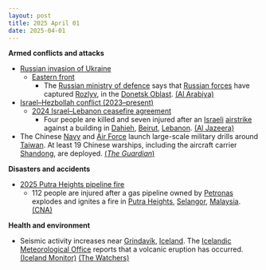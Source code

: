 ```yaml
---
layout: post
title: 2025 April 01
date: 2025-04-01
---
```



**Armed conflicts and attacks**

* [Russian invasion of Ukraine](https://en.wikipedia.org/wiki/Russian_invasion_of_Ukraine "Russian invasion of Ukraine")
  + [Eastern front](https://en.wikipedia.org/wiki/Eastern_front_of_the_Russian_invasion_of_Ukraine "Eastern front of the Russian invasion of Ukraine")
    - The [Russian ministry of defence](https://en.wikipedia.org/wiki/Ministry_of_Defence_%28Russia%29 "Ministry of Defence (Russia)") says that [Russian forces](https://en.wikipedia.org/wiki/Armed_forces_of_Russia "Armed forces of Russia") have captured [Rozlyv](/w/index.php?title=Rozlyv&action=edit&redlink=1 "Rozlyv (page does not exist)"), in the [Donetsk Oblast](https://en.wikipedia.org/wiki/Donetsk_Oblast "Donetsk Oblast"). [(Al Arabiya)](https://english.alarabiya.net/News/world/2025/04/01/russian-army-says-it-captures-village-in-eastern-ukraine)
* [Israel–Hezbollah conflict (2023–present)](https://en.wikipedia.org/wiki/Israel%E2%80%93Hezbollah_conflict_%282023%E2%80%93present%29 "Israel–Hezbollah conflict (2023–present)")
  + [2024 Israel–Lebanon ceasefire agreement](https://en.wikipedia.org/wiki/2024_Israel%E2%80%93Lebanon_ceasefire_agreement "2024 Israel–Lebanon ceasefire agreement")
    - Four people are killed and seven injured after an [Israeli](https://en.wikipedia.org/wiki/Israel "Israel") [airstrike](https://en.wikipedia.org/wiki/Airstrike "Airstrike") against a building in [Dahieh](https://en.wikipedia.org/wiki/Dahieh "Dahieh"), [Beirut](https://en.wikipedia.org/wiki/Beirut "Beirut"), [Lebanon](https://en.wikipedia.org/wiki/Lebanon "Lebanon"). [(Al Jazeera)](https://www.aljazeera.com/news/2025/4/1/israel-bombs-lebanons-beirut-again-testing-fragile-truce-with-hezbollah)
* The Chinese [Navy](https://en.wikipedia.org/wiki/Chinese_Navy "Chinese Navy") and [Air Force](https://en.wikipedia.org/wiki/Chinese_Air_Force "Chinese Air Force") launch large-scale military drills around [Taiwan](https://en.wikipedia.org/wiki/Taiwan "Taiwan"). At least 19 Chinese warships, including the aircraft carrier [Shandong](https://en.wikipedia.org/wiki/Chinese_aircraft_carrier_Shandong "Chinese aircraft carrier Shandong"), are deployed. [(*The Guardian*)](https://www.theguardian.com/world/2025/apr/01/china-launches-surprise-military-drills-around-taiwan)

**Disasters and accidents**

* [2025 Putra Heights pipeline fire](https://en.wikipedia.org/wiki/2025_Putra_Heights_pipeline_fire "2025 Putra Heights pipeline fire")
  + 112 people are injured after a gas pipeline owned by [Petronas](https://en.wikipedia.org/wiki/Petronas "Petronas") explodes and ignites a fire in [Putra Heights](https://en.wikipedia.org/wiki/Putra_Heights "Putra Heights"), [Selangor](https://en.wikipedia.org/wiki/Selangor "Selangor"), [Malaysia](https://en.wikipedia.org/wiki/Malaysia "Malaysia"). [(CNA)](https://www.channelnewsasia.com/asia/puchong-petronas-malaysia-fire-injured-hospitalised-5036801)

**Health and environment**

* Seismic activity increases near [Grindavík](https://en.wikipedia.org/wiki/Grindav%C3%ADk "Grindavík"), [Iceland](https://en.wikipedia.org/wiki/Iceland "Iceland"). The [Icelandic Meteorological Office](https://en.wikipedia.org/wiki/Icelandic_Meteorological_Office "Icelandic Meteorological Office") reports that a volcanic eruption has occurred. [(Iceland Monitor)](https://icelandmonitor.mbl.is/news/news/2025/03/28/seismic_activity_increases_near_grindavik_eruption_/) [(The Watchers)](https://watchers.news/2025/04/01/volcanic-eruption-reported-near-grindavik-iceland/)
